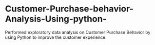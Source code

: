 # Customer-Purchase-behavior-Analysis-Using-python-
Performed exploratory data analysis on Customer Purchase Behavior by using Python to improve the customer experience.
